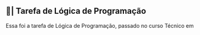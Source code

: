## 📑| Tarefa de Lógica de Programação

  Essa foi a tarefa de Lógica de Programação, passado no curso Técnico em
















